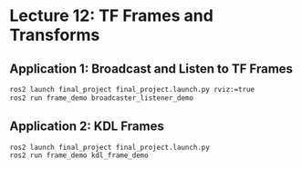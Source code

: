 
# Lecture 12: TF Frames and Transforms

## Application 1: Broadcast and Listen to TF Frames

```bash
ros2 launch final_project final_project.launch.py rviz:=true
ros2 run frame_demo broadcaster_listener_demo
```

## Application 2: KDL Frames

```bash
ros2 launch final_project final_project.launch.py
ros2 run frame_demo kdl_frame_demo
```

